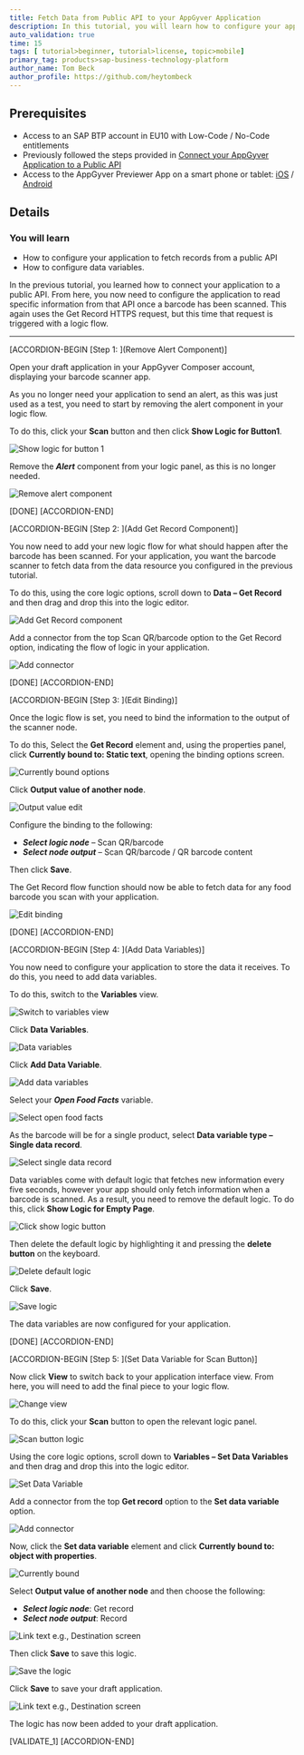 ```yaml
---
title: Fetch Data from Public API to your AppGyver Application
description: In this tutorial, you will learn how to configure your application to fetch records from a public API when a food item is scanned. This is achieved using a Get Record command, which first needs to be configured.
auto_validation: true
time: 15
tags: [ tutorial>beginner, tutorial>license, topic>mobile]
primary_tag: products>sap-business-technology-platform
author_name: Tom Beck
author_profile: https://github.com/heytombeck
---
```


## Prerequisites
- Access to an SAP BTP account in EU10 with Low-Code / No-Code entitlements
- Previously followed the steps provided in [Connect your AppGyver Application to a Public API](appgyver-connect-publicapi)
- Access to the AppGyver Previewer App on a smart phone or tablet: [iOS](https://itunes.apple.com/us/app/appgyver/id1311492157) / [Android](https://play.google.com/store/apps/details?id=com.appgyver.agclient)

## Details
### You will learn
  - How to configure your application to fetch records from a public API
  - How to configure data variables.

In the previous tutorial, you learned how to connect your application to a public API. From here, you now need to configure the application to read specific information from that API once a barcode has been scanned. This again uses the Get Record HTTPS request, but this time that request is triggered with a logic flow.

---

[ACCORDION-BEGIN [Step 1: ](Remove Alert Component)]

Open your draft application in your AppGyver Composer account, displaying your barcode scanner app.

As you no longer need your application to send an alert, as this was just used as a test, you need to start by removing the alert component in your logic flow.

To do this, click your **Scan** button and then click **Show Logic for Button1**.

![Show logic for button 1](show_logic.png)

Remove the ***Alert*** component from your logic panel, as this is no longer needed.

![Remove alert component](alert_component.png)

[DONE]
[ACCORDION-END]

[ACCORDION-BEGIN [Step 2: ](Add Get Record Component)]

You now need to add your new logic flow for what should happen after the barcode has been scanned. For your application, you want the barcode scanner to fetch data from the data resource you configured in the previous tutorial.

To do this, using the core logic options, scroll down to **Data – Get Record** and then drag and drop this into the logic editor.

![Add Get Record component](get_record.png)

Add a connector from the top Scan QR/barcode option to the Get Record option, indicating the flow of logic in your application.

![Add connector](add_connector.png)

[DONE]
[ACCORDION-END]


[ACCORDION-BEGIN [Step 3: ](Edit Binding)]

Once the logic flow is set, you need to bind the information to the output of the scanner node.

To do this, Select the **Get Record** element and, using the properties panel, click **Currently bound to: Static text**, opening the binding options screen.

![Currently bound options](currently_bound.png)

Click **Output value of another node**.

![Output value edit](output_value_node.png)

Configure the binding to the following:

- ***Select logic node*** – Scan QR/barcode
- ***Select node output*** – Scan QR/barcode / QR barcode content

Then click **Save**.

The Get Record flow function should now be able to fetch data for any food barcode you scan with your application.

![Edit binding](edit_binding.png)

[DONE]
[ACCORDION-END]

[ACCORDION-BEGIN [Step 4: ](Add Data Variables)]

You now need to configure your application to store the data it receives. To do this, you need to add data variables.

To do this, switch to the **Variables** view.

![Switch to variables view](variables_view.png)

Click **Data Variables**.

![Data variables](data_variables.png)

Click **Add Data Variable**.

![Add data variables](add_data_variable.png)

Select your ***Open Food Facts*** variable.

![Select open food facts](open_food_facts.png)

As the barcode will be for a single product, select **Data variable type – Single data record**.

![Select single data record](single_data_record.png)

Data variables come with default logic that fetches new information every five seconds, however your app should only fetch information when a barcode is scanned. As a result, you need to remove the default logic. To do this, click **Show Logic for Empty Page**.

![Click show logic button](show_logic_empty.png)

Then delete the default logic by highlighting it and pressing the **delete button** on the keyboard.

![Delete default logic](delete_default_logic.png)

Click **Save**.

![Save logic](save_logic.png)

The data variables are now configured for your application.

[DONE]
[ACCORDION-END]

[ACCORDION-BEGIN [Step 5: ](Set Data Variable for Scan Button)]

Now click **View** to switch back to your application interface view. From here, you will need to add the final piece to your logic flow.

![Change view](change_view.png)

To do this, click your **Scan** button to open the relevant logic panel.

![Scan button logic](scan_button_logic.png)

Using the core logic options, scroll down to **Variables – Set Data Variables** and then drag and drop this into the logic editor.

![Set Data Variable](set_data_variable.png)

Add a connector from the top **Get record** option to the **Set data variable** option.

![Add connector](add_connector_options.png)

Now, click the **Set data variable** element and click **Currently bound to: object with properties**.

![Currently bound](currently_bound_option.png)

Select **Output value of another node** and then choose the following:

- ***Select logic node***: Get record
- ***Select node output***: Record

![Link text e.g., Destination screen](select_get_record.png)

Then click **Save** to save this logic.

![Save the logic](save_data_variable.png)

Click **Save** to save your draft application.

![Link text e.g., Destination screen](save_draft.png)

The logic has now been added to your draft application.

[VALIDATE_1]
[ACCORDION-END]
